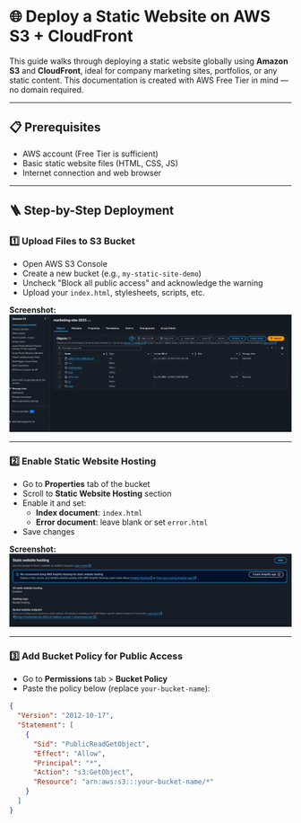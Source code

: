 # 🌐 Deploy a Static Website on AWS S3 + CloudFront

This guide walks through deploying a static website globally using **Amazon S3** and **CloudFront**, ideal for company marketing sites, portfolios, or any static content. This documentation is created with AWS Free Tier in mind — no domain required.

---

## 📋 Prerequisites

- AWS account (Free Tier is sufficient)
- Basic static website files (HTML, CSS, JS)
- Internet connection and web browser

---

## 🪜 Step-by-Step Deployment

### 1️⃣ Upload Files to S3 Bucket

- Open AWS S3 Console
- Create a new bucket (e.g., `my-static-site-demo`)
- Uncheck "Block all public access" and acknowledge the warning
- Upload your `index.html`, stylesheets, scripts, etc.

**Screenshot:**
![S3 Uploaded Files](images/S3%20uploaded%20files.png)

---

### 2️⃣ Enable Static Website Hosting

- Go to **Properties** tab of the bucket
- Scroll to **Static Website Hosting** section
- Enable it and set:
  - **Index document**: `index.html`
  - **Error document**: leave blank or set `error.html`
- Save changes

**Screenshot:**
![S3 Website Hosting Settings](images/S3%20website%20hostinh%20setting.png)

---

### 3️⃣ Add Bucket Policy for Public Access

- Go to **Permissions** tab > **Bucket Policy**
- Paste the policy below (replace `your-bucket-name`):

```json
{
  "Version": "2012-10-17",
  "Statement": [
    {
      "Sid": "PublicReadGetObject",
      "Effect": "Allow",
      "Principal": "*",
      "Action": "s3:GetObject",
      "Resource": "arn:aws:s3:::your-bucket-name/*"
    }
  ]
}

